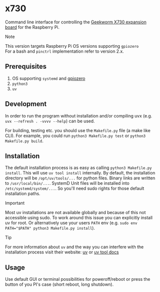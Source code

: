 # x730

Command line interface for controlling the [Geekworm X730 expansion board](https://wiki.geekworm.com/X730) for the Raspberry Pi.

> [!NOTE]
> 
> This version targets Raspberry Pi OS versions supporting `gpiozero`  
> For a bash and `pinctrl` implementation refer to version 2.x.


## Prerequisites

1. OS supporting `systemd` and [gpiozero](https://pypi.org/project/gpiozero/)
2. `python3`
3. `uv`


## Development

In order to run the program without installation and/or compiling uvx (e.g. `uvx --refresh . -vvvv --help`) can be used.

For building, testing etc. you should use the `Makefile.py` file (a make like CLI).
For example, you could run `python3 Makefile.py test` or `python3 Makefile.py build`.


## Installation

The default installation process is as easy as calling `python3 Makefile.py install`.
This will use `uv tool install` internally.
By default, the installation directory will be `/opt/uv/tools/...` for python files.
Binary links are written to `/usr/local/bin/...`.
SystemD Unit files will be installed into `/etc/systemd/system/...`.
So you'll need sudo rights for those default installation paths.

> [!IMPORTANT]
> 
> Most uv installations are not available globally and because of this not accessible using sudo.
> To work around this issue you can explicitly install uv for root.
> Or alternatively use your users `PATH` env (e.g. `sudo env PATH="$PATH" python3 Makefile.py install`).


> [!TIP]
> 
> For more information about `uv` and the way you can interfere with the installation process visit their website:
> [uv](https://docs.astral.sh/uv/) or [uv tool docs](https://docs.astral.sh/uv/reference/cli/#uv-tool)


## Usage

Use default GUI or terminal possibilities for poweroff/reboot or press the button of you PI's case (short reboot, long shutdown). 
